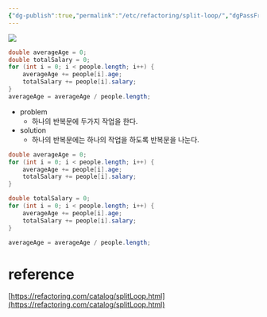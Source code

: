 ```yaml
---
{"dg-publish":true,"permalink":"/etc/refactoring/split-loop/","dgPassFrontmatter":true,"created":"","updated":""}
---
```



![](https://i.imgur.com/clOlDTS.png)

```java
double averageAge = 0;  
double totalSalary = 0;  
for (int i = 0; i < people.length; i++) {  
	averageAge += people[i].age;  
	totalSalary += people[i].salary;  
}  
averageAge = averageAge / people.length;
```

- problem
	- 하나의 반복문에 두가지 작업을 한다.
- solution
	- 하나의 반복문에는 하나의 작업을 하도록 반복문을 나눈다.

```java
double averageAge = 0;  
for (int i = 0; i < people.length; i++) {  
	averageAge += people[i].age;  
	totalSalary += people[i].salary;  
}

double totalSalary = 0;  
for (int i = 0; i < people.length; i++) {  
	averageAge += people[i].age;  
	totalSalary += people[i].salary;  
}

averageAge = averageAge / people.length;
```

# reference
[https://refactoring.com/catalog/splitLoop.html](https://refactoring.com/catalog/splitLoop.html)